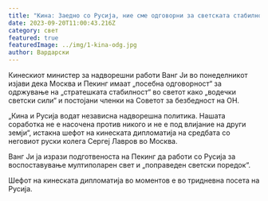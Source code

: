 ```yaml
---
title: "Кина: Заедно со Русија, ние сме одговорни за светската стабилност"
date: 2023-09-20T11:00:43.216Z
category: свет
featured: true
featuredImage: ../img/1-kina-odg.jpg
author: Вардарски
---
```

Кинескиот министер за надворешни работи Ванг Ји во понеделникот изјави дека Москва и Пекинг имаат „посебна одговорност“ за одржување на „стратешката стабилност“ во светот како „водечки светски сили“ и постојани членки на Советот за безбедност на ОН.

„Кина и Русија водат независна надворешна политика. Нашата соработка не е насочена против никого и не е под влијание на други земји“, истакна шефот на кинеската дипломатија на средбата со неговиот руски колега Сергеј Лавров во Москва.

Ванг Ји ја изрази подготвеноста на Пекинг да работи со Русија за воспоставување мултиполарен свет и „поправеден светски поредок“.

Шефот на кинеската дипломатија во моментов е во тридневна посета на Русија.